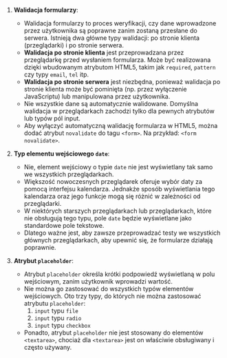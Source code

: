 1. **Walidacja formularzy**:
   - Walidacja formularzy to proces weryfikacji, czy dane wprowadzone przez użytkownika są poprawne zanim zostaną przesłane do serwera. Istnieją dwa główne typy walidacji: po stronie klienta (przeglądarki) i po stronie serwera.
   - **Walidacja po stronie klienta** jest przeprowadzana przez przeglądarkę przed wysłaniem formularza. Może być realizowana dzięki wbudowanym atrybutom HTML5, takim jak `required`, `pattern` czy typy `email`, `tel` itp.
   - **Walidacja po stronie serwera** jest niezbędna, ponieważ walidacja po stronie klienta może być pominięta (np. przez wyłączenie JavaScriptu) lub manipulowana przez użytkownika.
   - Nie wszystkie dane są automatycznie walidowane. Domyślna walidacja w przeglądarkach zachodzi tylko dla pewnych atrybutów lub typów pól input.
   - Aby wyłączyć automatyczną walidację formularza w HTML5, można dodać atrybut `novalidate` do tagu `<form>`. Na przykład: `<form novalidate>`.
   
2. **Typ elementu wejściowego `date`**:
   - Nie, element wejściowy o typie `date` nie jest wyświetlany tak samo we wszystkich przeglądarkach.
   - Większość nowoczesnych przeglądarek oferuje wybór daty za pomocą interfejsu kalendarza. Jednakże sposób wyświetlania tego kalendarza oraz jego funkcje mogą się różnić w zależności od przeglądarki.
   - W niektórych starszych przeglądarkach lub przeglądarkach, które nie obsługują tego typu, pole `date` będzie wyświetlane jako standardowe pole tekstowe.
   - Dlatego ważne jest, aby zawsze przeprowadzać testy we wszystkich głównych przeglądarkach, aby upewnić się, że formularze działają poprawnie.

3. **Atrybut `placeholder`**:
   - Atrybut `placeholder` określa krótki podpowiedź wyświetlaną w polu wejściowym, zanim użytkownik wprowadzi wartość.
   - Nie można go zastosować do wszystkich typów elementów wejściowych. Oto trzy typy, do których nie można zastosować atrybutu `placeholder`:
     1. `input` typu `file`
     2. `input` typu `radio`
     3. `input` typu `checkbox`
   - Ponadto, atrybut `placeholder` nie jest stosowany do elementów `<textarea>`, chociaż dla `<textarea>` jest on właściwie obsługiwany i często używany.